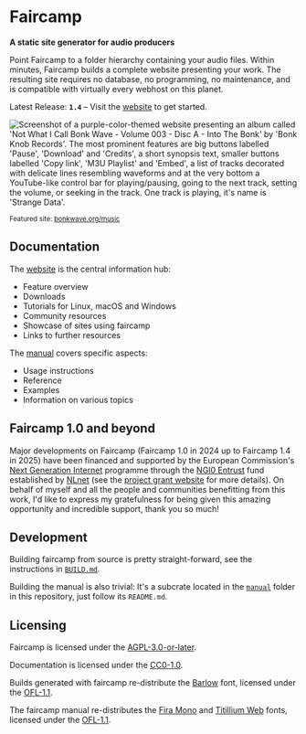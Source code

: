 <!--
    SPDX-FileCopyrightText: 2021-2025 Simon Repp
    SPDX-License-Identifier: CC0-1.0
-->

# Faircamp

**A static site generator for audio producers**

Point Faircamp to a folder hierarchy containing your audio files. Within
minutes, Faircamp builds a complete website presenting your work. The
resulting site requires no database, no programming, no maintenance, and is
compatible with virtually every webhost on this planet.

Latest Release: **`1.4`** – Visit the [website](https://simonrepp.com/faircamp) to get started.

<img src="https://simonrepp.com/faircamp/readme.jpg?3" alt="Screenshot of a purple-color-themed website presenting an album called 'Not What I Call Bonk Wave - Volume 003 - Disc A - Into The Bonk' by 'Bonk Knob Records'. The most prominent features are big buttons labelled 'Pause', 'Download' and 'Credits', a short synopsis text, smaller buttons labelled 'Copy link', 'M3U Playlist' and 'Embed', a list of tracks decorated with delicate lines resembling waveforms and at the very bottom a YouTube-like control bar for playing/pausing, going to the next track, setting the volume, or seeking in the track. One track is playing, it's name is 'Strange Data'."/>

<small>Featured site: <a href="https://bonkwave.org/music/not-what-i-call-bonk-wave-volume-003-disc-a/" target="_blank">bonkwave.org/music</a></small>

## Documentation

The [website](https://simonrepp.com/faircamp) is the central information hub:

- Feature overview
- Downloads
- Tutorials for Linux, macOS and Windows
- Community resources
- Showcase of sites using faircamp
- Links to further resources

The [manual](https://simonrepp.com/faircamp/manual) covers specific aspects:

- Usage instructions
- Reference
- Examples
- Information on various topics

## Faircamp 1.0 and beyond

Major developments on Faircamp (Faircamp 1.0 in 2024 up to Faircamp 1.4 in
2025) have been financed and supported by the European Commission's [Next Generation Internet](https://www.ngi.eu/)
programme through the [NGI0 Entrust](https://nlnet.nl/entrust/) fund established
by [NLnet](https://nlnet.nl/) (see the [project grant website](https://nlnet.nl/project/Faircamp/)
for more details). On behalf of myself and all the people and communities benefitting
from this work, I'd like to express my gratefulness for being given this
amazing opportunity and incredible support, thank you so much!

## Development

Building faircamp from source is pretty straight-forward, see the instructions
in [`BUILD.md`](https://codeberg.org/simonrepp/faircamp/src/branch/main/BUILD.md).

Building the manual is also trivial: It's a subcrate located in the
[`manual`](https://codeberg.org/simonrepp/faircamp/src/branch/main/manual) folder in this repository, just follow its `README.md`.

## Licensing

Faircamp is licensed under the [AGPL-3.0-or-later](https://spdx.org/licenses/AGPL-3.0-or-later.html).

Documentation is licensed under the [CC0-1.0](https://creativecommons.org/publicdomain/zero/1.0/).

Builds generated with faircamp re-distribute the [Barlow](https://tribby.com/fonts/barlow/) font,
licensed under the [OFL-1.1](https://scripts.sil.org/cms/scripts/page.php?site_id=nrsi&id=OFL).

The faircamp manual re-distributes the [Fira Mono](https://github.com/mozilla/Fira) and
[Titillium Web](http://nta.accademiadiurbino.it/titillium/) fonts, licensed under the
[OFL-1.1](https://scripts.sil.org/cms/scripts/page.php?site_id=nrsi&id=OFL).
